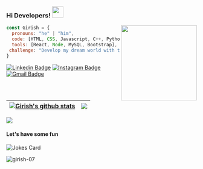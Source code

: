 ### Hi Developers! <img src="https://emojis.slackmojis.com/emojis/images/1531849430/4246/blob-sunglasses.gif?1531849430" width="30"/>

<img align='right' src='https://user-images.githubusercontent.com/5713670/87202985-820dcb80-c2b6-11ea-9f56-7ec461c497c3.gif' width='200'>

<!--
**girish-07/girish-07** is a ✨ _special_ ✨ repository because its `README.md` (this file) appears on your GitHub profile.

Here are some ideas to get you started:

- 🔭 I’m currently working on ...
- 🌱 I’m currently learning ...
- 👯 I’m looking to collaborate on ...
- 🤔 I’m looking for help with ...
- 💬 Ask me about ...
- 📫 How to reach me: ...
- 😄 Pronouns: ...
- ⚡ Fun fact: ...
-->

```javascript
const Girish = {
  pronouns: "he" | "him",
  code: [HTML, CSS, Javascript, C++, Python, Ruby],
  tools: [React, Node, MySQL, Bootstrap],
 challenge: "Develop my dream world with technology"
}
```

[![Linkedin Badge](https://img.shields.io/badge/-Girish-blue?style=flat&logo=Linkedin&logoColor=white&link=https://www.linkedin.com/in/girish170902/)](https://www.linkedin.com/in/girish170902/)
[![Instagram Badge](https://img.shields.io/badge/-@imgirish18-purple?style=flat&logo=instagram&logoColor=white&link=https://instagram.com/imgirish18/)](https://instagram.com/imgirish18)
[![Gmail Badge](https://img.shields.io/badge/-Girish-c14438?style=flat&logo=Gmail&logoColor=white&link=mailto:girish.170902@gmail.com)](mailto:girish.170902@gmail.com)

| <a href="https://github.com/girish-07/github-readme-stats"><img align="center" src="https://github-readme-stats-sigma-five.vercel.app/api?username=girish-07&show_icons=true&include_all_commits=true&theme=gotham&hide_border=true" alt="Girish's github stats" /></a> | <a href="https://github.com/girish-07/github-readme-stats"><img align="center" src="https://github-readme-stats-sigma-five.vercel.app/api/top-langs/?username=girish-07&layout=compact&theme=gotham&hide_border=true" /></a> |
| ------------- | ------------- |

<a href="https://git.io/streak-stats"><img align="center" src="http://github-readme-streak-stats.herokuapp.com?user=girish-07&theme=gotham&hide_border=false" /></a>

#### Let's have some fun

![Jokes Card](https://readme-jokes.vercel.app/api?hideBorder)


<p align="left">
  <img
    src="https://komarev.com/ghpvc/?username=girish-07"
    alt="girish-07"
  />
</p>

